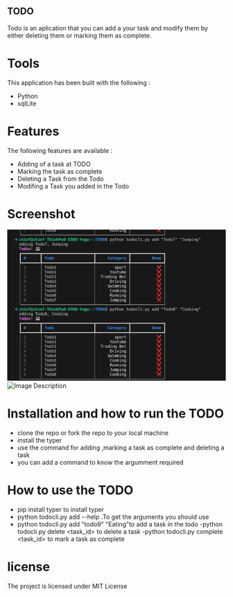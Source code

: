 ## TODO

Todo is an aplication that you can add a your task and modify them by either deleting them 
or marking them as  complete.

# Tools 
This application has been built with the following :

- Python
- sqlLite

# Features 
The following features are available :
- Adding of a task at TODO
- Marking the task as complete
- Deleting a Task from the Todo
- Modifing a Task you added in the Todo

# Screenshot 

![Image Description](image/todo.png)
![Image Description](image/image.png)

# Installation and how to run the TODO
- clone the repo or fork the repo to your local machine
- install the typer
- use the command for adding ,marking a task as complete and deleting a task
- you can add a command to know the argumment required


# How to use the TODO
- pip install typer to install typer
- python todocli.py add --help   .To get the arguments you should use
- python todocli.py add "todo9" "Eating"to add a task in the todo
-python todocli.py delete <task_id> to delete a task
-python todocli.py complete <task_id>  to mark a task as complete




# license
The project is licensed under MIT License
